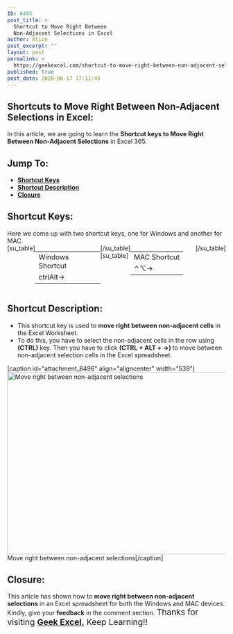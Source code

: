 ```yaml
---
ID: 8495
post_title: >
  Shortcut to Move Right Between
  Non-Adjacent Selections in Excel
author: Alice
post_excerpt: ""
layout: post
permalink: >
  https://geekexcel.com/shortcut-to-move-right-between-non-adjacent-selections-in-excel/
published: true
post_date: 2020-06-17 17:11:45
---
```

<h2>Shortcuts to Move Right Between Non-Adjacent Selections in Excel:</h2>
In this article, we are going to learn the <strong>Shortcut keys to Move Right Between Non-Adjacent Selections</strong> in Excel 365.
<h2>Jump To:</h2>
<ul>
 	<li><strong><a href="#1">Shortcut Keys</a></strong></li>
 	<li><strong><a href="#2">Shortcut Description</a></strong></li>
 	<li><strong><a href="#3">Closure</a></strong></li>
</ul>
<h2 id="1">Shortcut Keys:</h2>
Here we come up with two shortcut keys, one for Windows and another for MAC.
<div style="display: flex;">[su_table]
<table>
<tbody>
<tr>
<td>Windows Shortcut</td>
</tr>
<tr>
<td style="display: flex;"><span class="key-flex"><span class="win-key" style="width: 120px;"><span class="custom-span-key">ctrl</span></span></span><span class="key-flex"><span class="win-key"><span class="custom-span-key">Alt</span></span></span><span class="key-flex"><span class="win-key"><span class="custom-span-key">→</span></span></span></td>
</tr>
</tbody>
</table>
[/su_table]
[su_table]
<table style="float: right;">
<tbody>
<tr>
<td>MAC Shortcut</td>
</tr>
<tr>
<td style="display: flex;"><span class="key-flex"><span class="mac-key"><span class="custom-span-key">⌃</span></span></span><span class="key-flex"><span class="mac-key"><span class="custom-span-key">⌥</span></span></span><span class="key-flex"><span class="mac-key"><span class="custom-span-key">→</span></span></span></td>
</tr>
</tbody>
</table>
[/su_table]

</div>
<h2 id="2">Shortcut Description:</h2>
<ul>
 	<li>This shortcut key is used to <strong>move right between non-adjacent cells</strong> in the Excel Worksheet.</li>
 	<li>To do this, you have to select the non-adjacent cells in the row using <strong>(CTRL)</strong> key. Then you have to click <strong>(CTRL + ALT + →) </strong>to move between non-adjacent selection cells in the Excel spreadsheet.</li>
</ul>
[caption id="attachment_8496" align="aligncenter" width="539"]<img class="size-full wp-image-8496" src="https://geekexcel.com/wp-content/uploads/2020/06/ezgif.com-optimize-13.gif" alt="Move right between non-adjacent selections" width="539" height="419" /> Move right between non-adjacent selections[/caption]
<h2 id="3">Closure:</h2>
This article has shown how to <strong>move right between non-adjacent selections</strong> in an Excel spreadsheet for both the Windows and MAC devices. Kindly, give your <strong>feedback</strong> in the comment section. <span style="font-size: 19px;">Thanks for visiting <strong><a href="https://geekexcel.com/">Geek Excel.</a></strong> Keep Learning!!</span>